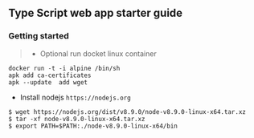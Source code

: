 ## Type Script web app starter guide

### Getting started

> *  Optional run docket linux container
```
docker run -t -i alpine /bin/sh
apk add ca-certificates
apk --update  add wget

```

* Install nodejs `https://nodejs.org`
```
$ wget https://nodejs.org/dist/v8.9.0/node-v8.9.0-linux-x64.tar.xz
$ tar -xf node-v8.9.0-linux-x64.tar.xz
$ export PATH=$PATH:./node-v8.9.0-linux-x64/bin
```
